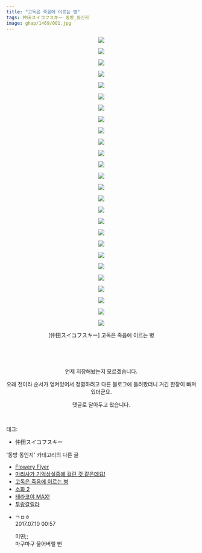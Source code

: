 ```yaml
---
title: "고독은 죽음에 이르는 병"
tags: 仲田スイコフスキー 동방_동인지
image: ghap/1469/001.jpg
---
```

<div class="article">
<p style="text-align: center; clear: none; float: none;"><img src="{{ site.nasurl }}/ghap/1469/001.jpg"/></p>
<p style="text-align: center; clear: none; float: none;"><img src="{{ site.nasurl }}/ghap/1469/002.jpg"/></p>
<p style="text-align: center; clear: none; float: none;"><img src="{{ site.nasurl }}/ghap/1469/003.jpg"/></p>
<p style="text-align: center; clear: none; float: none;"><img src="{{ site.nasurl }}/ghap/1469/004.jpg"/></p>
<p style="text-align: center; clear: none; float: none;"><img src="{{ site.nasurl }}/ghap/1469/005.jpg"/></p>
<p style="text-align: center; clear: none; float: none;"><img src="{{ site.nasurl }}/ghap/1469/006.jpg"/></p>
<p style="text-align: center; clear: none; float: none;"><img src="{{ site.nasurl }}/ghap/1469/007.jpg"/></p>
<p style="text-align: center; clear: none; float: none;"><img src="{{ site.nasurl }}/ghap/1469/008.jpg"/></p>
<p style="text-align: center; clear: none; float: none;"><img src="{{ site.nasurl }}/ghap/1469/009.jpg"/></p>
<p style="text-align: center; clear: none; float: none;"><img src="{{ site.nasurl }}/ghap/1469/010.jpg"/></p>
<p style="text-align: center; clear: none; float: none;"><img src="{{ site.nasurl }}/ghap/1469/011.jpg"/></p>
<p style="text-align: center; clear: none; float: none;"><img src="{{ site.nasurl }}/ghap/1469/012.jpg"/></p>
<p style="text-align: center; clear: none; float: none;"><img src="{{ site.nasurl }}/ghap/1469/013.jpg"/></p>
<p style="text-align: center; clear: none; float: none;"><img src="{{ site.nasurl }}/ghap/1469/014.jpg"/></p>
<p style="text-align: center; clear: none; float: none;"><img src="{{ site.nasurl }}/ghap/1469/015.jpg"/></p>
<p style="text-align: center; clear: none; float: none;"><img src="{{ site.nasurl }}/ghap/1469/016.jpg"/></p>
<p style="text-align: center; clear: none; float: none;"><img src="{{ site.nasurl }}/ghap/1469/017.jpg"/></p>
<p style="text-align: center; clear: none; float: none;"><img src="{{ site.nasurl }}/ghap/1469/018.jpg"/></p>
<p style="text-align: center; clear: none; float: none;"><img src="{{ site.nasurl }}/ghap/1469/019.jpg"/></p>
<p style="text-align: center; clear: none; float: none;"><img src="{{ site.nasurl }}/ghap/1469/020.jpg"/></p>
<p style="text-align: center; clear: none; float: none;"><img src="{{ site.nasurl }}/ghap/1469/021.jpg"/></p>
<p style="text-align: center; clear: none; float: none;"><img src="{{ site.nasurl }}/ghap/1469/022.jpg"/></p>
<p style="text-align: center; clear: none; float: none;"><img src="{{ site.nasurl }}/ghap/1469/023.jpg"/></p>
<p style="text-align: center; clear: none; float: none;"><img src="{{ site.nasurl }}/ghap/1469/024.jpg"/></p>
<p style="text-align: center; clear: none; float: none;"><img src="{{ site.nasurl }}/ghap/1469/025.jpg"/></p>
<p style="text-align: center; clear: none; float: none;"><img src="{{ site.nasurl }}/ghap/1469/026.jpg"/></p>
<p style="text-align: center; clear: none; float: none;">[仲田スイコフスキー] 고독은 죽음에 이르는 병</p>
<p style="text-align: center; clear: none; float: none;"><br/></p>
<p style="text-align: center; clear: none; float: none;"><br/></p>
<p style="text-align: center; clear: none; float: none;">언제 저장해놨는지 모르겠습니다.</p>
<p style="text-align: center; clear: none; float: none;">오래 전이라 순서가 엉켜있어서 정렬하려고 다른 블로그에 들려봤더니 거긴 한장이 빠져있더군요.</p>
<p style="text-align: center; clear: none; float: none;">댓글로 달아두고 왔습니다.</p>
<p><br/></p>
</div><div class="tagTrail">
<p>태그: </p>
<ul>
<li>仲田スイコフスキー</li>
</ul>
</div><div class="another">
<p>'동방 동인지' 카테고리의 다른 글</p>
<ul>
<li><a href="/2016-08-10-ghap_1471">Flowery Flyer</a></li>
<li><a href="/2016-08-10-ghap_1470">마리사가 기억상실증에 걸린 것 같은데요!</a></li>
<li><a href="/2016-08-10-ghap_1469">고독은 죽음에 이르는 병</a></li>
<li><a href="/2016-08-10-ghap_1468">소화 2</a></li>
<li><a href="/2016-08-10-ghap_1467">테라코야 MAX!</a></li>
<li><a href="/2016-08-10-ghap_1466">투랑갈릴라</a></li>
</ul>
</div><div class="cb_module cb_fluid">
<div class="cb_wrt cb_profile">
<div class="comment">
<ul>
<li class="cb_thumb_off" id="comment15032602">
<div class="cb_comment_area">
<div class="cb_info_area">
<div class="cb_section">
<span class="cb_nick_name">ㄱㅁㅎ</span>
</div>
<div class="cb_section">
<span class="cb_date">2017.07.10 00:57 </span>
</div>
</div>
<div class="cb_dsc_comment">
<p class="cb_dsc">
											미띤;;<br/>
마구마구 울어버릴 뻔
										</p>
</div>
</div></li>
</ul>
</div>
</div><!-- commentList close -->
</div>
<br/>
<p id="refer"></p>
<br/>
